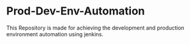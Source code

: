 # Prod-Dev-Env-Automation
This Repository is made for achieving the development and production environment automation using jenkins.
